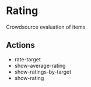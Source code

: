 # Rating

Crowdsource evaluation of items

## Actions

- rate-target
- show-average-rating
- show-ratings-by-target
- show-rating
